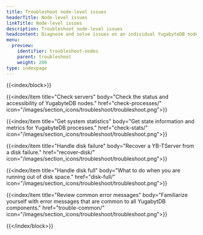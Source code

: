 ```yaml
---
title: Troubleshoot node-level issues
headerTitle: Node-level issues
linkTitle: Node-level issues
description: Troubleshoot node-level issues
headcontent: Diagnose and solve issues on an individual YugabyteDB node
menu:
  preview:
    identifier: troubleshoot-nodes
    parent: troubleshoot
    weight: 200
type: indexpage
---
```


{{<index/block>}}

  {{<index/item
    title="Check servers"
    body="Check the status and accessibility of YugabyteDB nodes."
    href="check-processes/"
    icon="/images/section_icons/troubleshoot/troubleshoot.png">}}

  {{<index/item
    title="Get system statistics"
    body="Get state information and metrics for YugabyteDB processes."
    href="check-stats/"
    icon="/images/section_icons/troubleshoot/troubleshoot.png">}}

  {{<index/item
    title="Handle disk failure"
    body="Recover a YB-TServer from a disk failure."
    href="recover-disk/"
    icon="/images/section_icons/troubleshoot/troubleshoot.png">}}

  {{<index/item
    title="Handle disk full"
    body="What to do when you are running out of disk space."
    href="disk-full/"
    icon="/images/section_icons/troubleshoot/troubleshoot.png">}}

  {{<index/item
    title="Review common error messages"
    body="Familiarize yourself with error messages that are common to all YugabytDB components."
    href="trouble-common/"
    icon="/images/section_icons/troubleshoot/troubleshoot.png">}}

{{</index/block>}}
